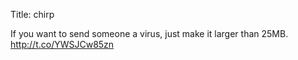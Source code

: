 Title: chirp

If you want to send someone a virus, just make it larger than 25MB. <a href="http://t.co/YWSJCw85zn">http://t.co/YWSJCw85zn</a>
